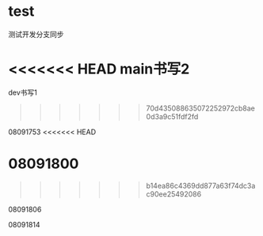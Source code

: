 # test
测试开发分支同步

<<<<<<< HEAD
main书写2
=======
dev书写1
>>>>>>> 70d435088635072252972cb8ae0d3a9c51fdf2fd



08091753
<<<<<<< HEAD

08091800
=======
>>>>>>> b14ea86c4369dd877a63f74dc3ac90ee25492086

08091806





08091814
